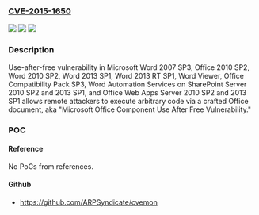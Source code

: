### [CVE-2015-1650](https://cve.mitre.org/cgi-bin/cvename.cgi?name=CVE-2015-1650)
![](https://img.shields.io/static/v1?label=Product&message=n%2Fa&color=blue)
![](https://img.shields.io/static/v1?label=Version&message=n%2Fa&color=blue)
![](https://img.shields.io/static/v1?label=Vulnerability&message=n%2Fa&color=brighgreen)

### Description

Use-after-free vulnerability in Microsoft Word 2007 SP3, Office 2010 SP2, Word 2010 SP2, Word 2013 SP1, Word 2013 RT SP1, Word Viewer, Office Compatibility Pack SP3, Word Automation Services on SharePoint Server 2010 SP2 and 2013 SP1, and Office Web Apps Server 2010 SP2 and 2013 SP1 allows remote attackers to execute arbitrary code via a crafted Office document, aka "Microsoft Office Component Use After Free Vulnerability."

### POC

#### Reference
No PoCs from references.

#### Github
- https://github.com/ARPSyndicate/cvemon

